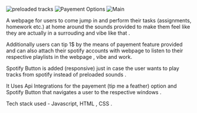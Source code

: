 ![preloaded tracks](https://github.com/user-attachments/assets/2d76e8c8-1a39-4234-9725-8b449e7847af)
![Payement Options](https://github.com/user-attachments/assets/d14faf25-549c-434c-b6cd-fd93710e2e92)
![Main](https://github.com/user-attachments/assets/0ad6e08d-6270-4378-8867-896dd31dacc9)





A webpage for users to come jump in and perform their tasks (assignments, homework etc.) at home around the sounds provided to make them feel like they are actually in a surrouding and vibe like that .

Additionally users can tip 1$ by the means of payement feature provided and can also attach their spotify accounts with webpage to listen to their respective playlists in the webpage , vibe and work.   

Spotify Button is added (responsive) just in case the user wants to play tracks from spotify instead of preloaded sounds .

 It Uses Api Integrations for the payement (tip me a feather) option and Spotify Button that navigates a user to the respective windows .


Tech stack used - Javascript, HTML , CSS .
